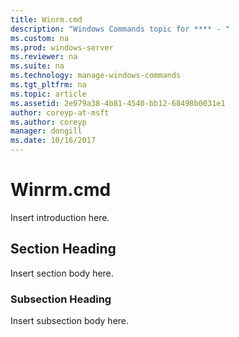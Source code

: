 ```yaml
---
title: Winrm.cmd
description: "Windows Commands topic for **** - "
ms.custom: na
ms.prod: windows-server
ms.reviewer: na
ms.suite: na
ms.technology: manage-windows-commands
ms.tgt_pltfrm: na
ms.topic: article
ms.assetid: 2e079a38-4b81-4540-bb12-68498b0031e1
author: coreyp-at-msft
ms.author: coreyp
manager: dongill
ms.date: 10/16/2017
---
```


# Winrm.cmd



Insert introduction here.

## Section Heading

Insert section body here.

### Subsection Heading

Insert subsection body here.
